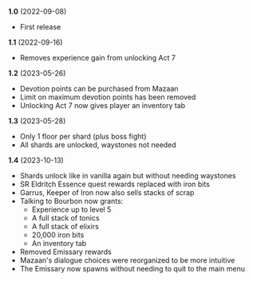 **1.0** (2022-09-08)

* First release

**1.1** (2022-09-16)

* Removes experience gain from unlocking Act 7

**1.2** (2023-05-26)

* Devotion points can be purchased from Mazaan
* Limit on maximum devotion points has been removed
* Unlocking Act 7 now gives player an inventory tab

**1.3** (2023-05-28)

* Only 1 floor per shard (plus boss fight)
* All shards are unlocked, waystones not needed

**1.4** (2023-10-13)

* Shards unlock like in vanilla again but without needing waystones
* SR Eldritch Essence quest rewards replaced with iron bits
* Garrus, Keeper of Iron now also sells stacks of scrap
* Talking to Bourbon now grants:
  * Experience up to level 5
  * A full stack of tonics
  * A full stack of elixirs
  * 20,000 iron bits
  * An inventory tab
* Removed Emissary rewards
* Mazaan's dialogue choices were reorganized to be more intuitive
* The Emissary now spawns without needing to quit to the main menu
